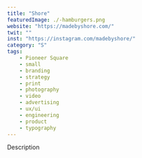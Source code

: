 ```yaml
---
title: "Shore"
featuredImage: ./-hamburgers.png
website: "https://madebyshore.com/"
twit: ""
inst: "https://instagram.com/madebyshore/"
category: "S"
tags:
    - Pioneer Square
    - small
    - branding
    - strategy
    - print
    - photography
    - video
    - advertising
    - ux/ui
    - engineering
    - product
    - typography
---
```


Description
